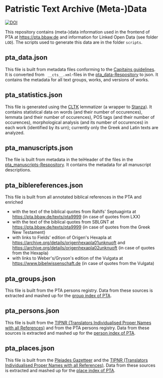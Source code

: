 # Patristic Text Archive (Meta-)Data
[![DOI](https://zenodo.org/badge/DOI/10.5281/zenodo.6822080.svg)](https://doi.org/10.5281/zenodo.6822080)

This repository contains (meta-)data information used in the frontend of PTA at <https://pta.bbaw.de> and information for Linked Open Data (see folder `LOD`). The scripts used to generate this data are in the folder `scripts`.

## pta_data.json

This file is built from metadata files conforming to the [Capitains guidelines](http://capitains.org/pages/guidelines). It is converted from ` __cts__.xml`-files in the [pta_data-Respository](https://github.com/PatristicTextArchive/pta_data) to json. It contains the metadata for all text groups, works, and versions of works.

## pta_statistics.json

This file is generated using the [CLTK](https://www.cltk.org) lemmatizer (a wrapper to [Stanza](https://stanfordnlp.github.io/stanza/)). It contains statistical data on words (and their number of occurences), lemmata (and their number of occurences), POS tags (and their number of occurences), morphological analysis (and its number of occurences) in each work (identified by its urn); currently only the Greek and Latin texts are analyzed. 

## pta_manuscripts.json

The file is built from metadata in the teiHeader of the files in the [pta_manuscripts-Respository](https://github.com/PatristicTextArchive/pta_manuscripts). It contains the metadata for all manuscript descriptions.

## pta_biblereferences.json
This file is built from all annotated biblical references in the PTA and enriched 
- with the text of the biblical quotes from Rahlfs' Septuaginta at <https://pta.bbaw.de/texts/pta9999> (in case of quotes from LXX) 
- with the text of the biblical quotes from SBLGNT at <https://pta.bbaw.de/texts/pta9999> (in case of quotes from the Greek New Testament)
- with links to Fields' edition of Origen's Hexapla at <https://archive.org/details/origenhexapla01unknuoft> and <https://archive.org/details/origenhexapla02unknuoft> (in case of quotes from the Hexapla)
- with links to Weber's/Gryson's edition of the Vulgata at <https://www.bibelwissenschaft.de> (in case of quotes from the Vulgata)

## pta_groups.json

This file is built from the PTA persons registry. Data from these sources is extracted and mashed up for the [group index of PTA](https://pta.bbaw.de/indices).

## pta_persons.json

This file is built from the [TIPNR (Translators Individualised Proper Names with all References)](https://github.com/STEPBible/STEPBible-Data/blob/master/TIPNR%20-%20Translators%20Individualised%20Proper%20Names%20with%20all%20References%20-%20STEPBible.org%20CC%20BY.txt) and from the PTA persons registry. Data from these sources is extracted and mashed up for the [person index of PTA](https://pta.bbaw.de/indices).

## pta_places.json

This file is built from the [Pleiades Gazetteer](https://pleiades.stoa.org/) and the [TIPNR (Translators Individualised Proper Names with all References)](https://github.com/STEPBible/STEPBible-Data/blob/master/TIPNR%20-%20Translators%20Individualised%20Proper%20Names%20with%20all%20References%20-%20STEPBible.org%20CC%20BY.txt). Data from these sources is extracted and mashed up for the [place index of PTA](https://pta.bbaw.de/indices).
